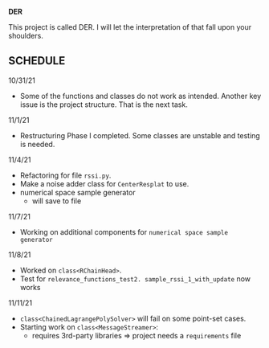 **DER**

This project is called DER. I will let the interpretation
of that fall upon your shoulders.


SCHEDULE
--------

10/31/21
- Some of the functions and classes do not work as intended. Another key issue is the project structure. That is the next task.

11/1/21
- Restructuring Phase I completed. Some classes are unstable and testing is needed.

11/4/21
- Refactoring for file `rssi.py`.
- Make a noise adder class for `CenterResplat` to use.
- numerical space sample generator
  - will save to file

11/7/21
- Working on additional components for `numerical space sample generator`

11/8/21
- Worked on `class<RChainHead>`.
- Test for `relevance_functions_test2. sample_rssi_1_with_update` now works

11/11/21
- `class<ChainedLagrangePolySolver>` will fail on
some point-set cases.
- Starting work on `class<MessageStreamer>`:
  - requires 3rd-party libraries => project needs a `requirements` file
